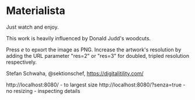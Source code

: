 # Materialista

Just watch and enjoy.

This work is heavily influenced by Donald Judd's woodcuts.

Press *e* to epxort the image as PNG. Increase the artwork's resolution by adding the URL parameter "res=2" or "res=3" for doubled, tripled resolution respectively.

Stefan Schwaha, @sektionschef, https://digitalitility.com/ 


http://localhost:8080/ - to largest size
http://localhost:8080/?senza=true - no resizing - inspecting details